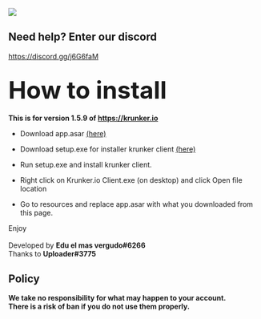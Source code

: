 <img src="https://i.imgur.com/Z2tkF5j.png"><br>
## Need help? Enter our discord
<a href="https://discord.gg/j6G6faM" target="_blank">https://discord.gg/j6G6faM</a>

## <font size="20px">How to install</font><br>
**This is for version 1.5.9 of https://krunker.io**

- Download app.asar <a href="#">(here)</a>

- Download setup.exe for installer krunker client <a href="https://client.krunker.io/setup.exe" target="_blank">(here)</a>

- Run setup.exe and install krunker client.

- Right click on Krunker.io Client.exe (on desktop) and click Open file location

- Go to resources and replace app.asar with what you downloaded from this page.

Enjoy<br><br>
Developed by **Edu el mas vergudo#6266**<br>
Thanks to **Uploader#3775**

## Policy
<b>We take no responsibility for what may happen to your account.<br>
There is a risk of ban if you do not use them properly.</b>
